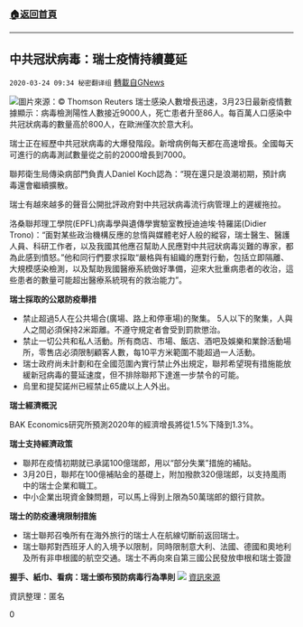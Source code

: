 ###  [:house:返回首頁](https://github.com/ourhimalayas/txt)
---

## 中共冠狀病毒：瑞士疫情持續蔓延
`2020-03-24 09:34 秘密翻译组` [轉載自GNews](https://gnews.org/zh-hant/151204/)

![](https://s3-ap-northeast-1.amazonaws.com/news.guo.offload.media/wp-content/uploads/2020/03/24092439/Switzerland.jpeg)圖片來源：© Thomson Reuters 
瑞士感染人數增長迅速，3月23日最新疫情數據顯示：病毒檢測陽性人數接近9000人，死亡患者升至86人。每百萬人口感染中共冠狀病毒的數量高於800人，在歐洲僅次於意大利。

瑞士正在經歷中共冠狀病毒的大爆發階段。新增病例每天都在高速增長。全國每天可進行的病毒測試數量從之前的2000增長到7000。

聯邦衛生局傳染病部門負責人Daniel Koch認為：“現在還只是浪潮初期，預計病毒還會繼續擴散。

瑞士有越來越多的聲音公開批評政府對中共冠狀病毒流行病管理上的遲緩拖拉。

洛桑聯邦理工學院(EPFL)病毒學與遺傳學實驗室教授迪迪埃·特羅諾(Didier Trono)：“面對某些政治機構反應的怠惰與媒體老好人般的縱容，瑞士醫生、醫護人員、科研工作者，以及我國其他應召幫助人民應對中共冠狀病毒災難的專家，都為此感到憤怒。”他和同行們要求採取“嚴格與有組織的應對行動，包括立即隔離、大規模感染檢測，以及幫助我國醫療系統做好準備，迎來大批重病患者的收治，這些患者的數量可能超出醫療系統現有的救治能力”。

**瑞士採取的公眾防疫舉措**

- 禁止超過5人在公共場合(廣場、路上和停車場)的聚集。 5人以下的聚集，人與人之間必須保持2米距離。不遵守規定者會受到罰款懲治。
- 禁止一切公共和私人活動。所有商店、市場、飯店、酒吧及娛樂和業餘活動場所，零售店必須限制顧客人數，每10平方米範圍不能超過一人活動。
- 瑞士政府尚未計劃和在全國范圍內實行禁止外出規定，聯邦希望現有措施能放緩新冠病毒的蔓延速度，但不排除聯邦下達進一步禁令的可能。
- 烏里和提契諾州已經禁止65歲以上人外出。


**瑞士經濟概況**

BAK Economics研究所預測2020年的經濟增長將從1.5%下降到1.3%。

**瑞士支持經濟政策**

- 聯邦在疫情初期就已承諾100億瑞郎，用以“部分失業”措施的補貼。
- 3月20日，聯邦在100億補貼金的基礎上，附加撥款320億瑞郎，以支持風雨中的瑞士企業和職工。
- 中小企業出現資金鍊問題，可以馬上得到上限為50萬瑞郎的銀行貸款。


**瑞士的防疫邊境限制措施**

- 瑞士聯邦召喚所有在海外旅行的瑞士人在航線切斷前返回瑞士。
- 瑞士聯邦對西班牙人的入境予以限制，同時限制意大利、法國、德國和奧地利及所有非申根國的航空交通。瑞士不再向來自第三國公民發放申根和瑞士簽證


**握手、紙巾、看病：瑞士頒布預防病毒行為準則**
![](https://s3-ap-northeast-1.amazonaws.com/news.guo.offload.media/wp-content/uploads/2020/03/24092544/Picture-1-65.png)
[資訊來源](https://www.swissinfo.ch/eng)

資訊整理：匿名

0
